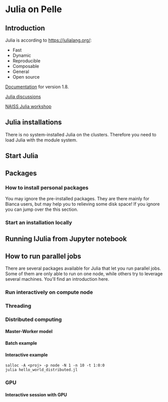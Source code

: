 # Julia on Pelle

## Introduction

Julia is according to <https://julialang.org/>:

- Fast
- Dynamic
- Reproducible
- Composable
- General
- Open source

[Documentation](https://docs.julialang.org/en/v1/) for version 1.8.

[Julia discussions](https://discourse.julialang.org/)

[NAISS Julia workshop](https://uppmax.github.io/R-matlab-julia-HPC/julia/intro/)

## Julia installations

 There is no system-installed Julia on the clusters. Therefore you need to load Julia with the module system.

 ## Start Julia

 ## Packages

 ### How to install personal packages

You may ignore the pre-installed packages. They are there mainly for Bianca users, but may help you to relieving some disk space! If you ignore you can jump over the this section.

### Start an installation locally

## Running IJulia from Jupyter notebook


## How to run parallel jobs

There are several packages available for Julia that let you run parallel jobs. Some of them are only able to run on one node, while others try to leverage several machines. You'll find an introduction here.

### Run interactively on compute node

### Threading

### Distributed computing

#### Master-Worker model

#### Batch example

#### Interactive example

```console
salloc -A <proj> -p node -N 1 -n 10 -t 1:0:0
julia hello_world_distributed.jl
```

### GPU

#### Interactive session with GPU










